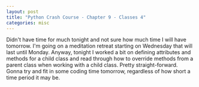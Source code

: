 ```yaml
---
layout: post
title: "Python Crash Course - Chapter 9 - Classes 4"
categories: misc
---
```


Didn't have time for much tonight and not sure how much time I will have tomorrow. I'm going on a meditation retreat starting on Wednesday that will last until Monday. Anyway, tonight I worked a bit on defining attributes and methods for a child class and read through how to override methods from a parent class when working with a child class. Pretty straight-forward. Gonna try and fit in some coding time tomorrow, regardless of how short a time period it may be.